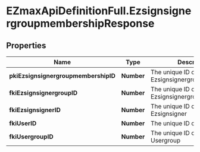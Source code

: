 # EZmaxApiDefinitionFull.EzsignsignergroupmembershipResponse

## Properties

Name | Type | Description | Notes
------------ | ------------- | ------------- | -------------
**pkiEzsignsignergroupmembershipID** | **Number** | The unique ID of the Ezsignsignergroupmembership | 
**fkiEzsignsignergroupID** | **Number** | The unique ID of the Ezsignsignergroup | 
**fkiEzsignsignerID** | **Number** | The unique ID of the Ezsignsigner | [optional] 
**fkiUserID** | **Number** | The unique ID of the User | [optional] 
**fkiUsergroupID** | **Number** | The unique ID of the Usergroup | [optional] 


